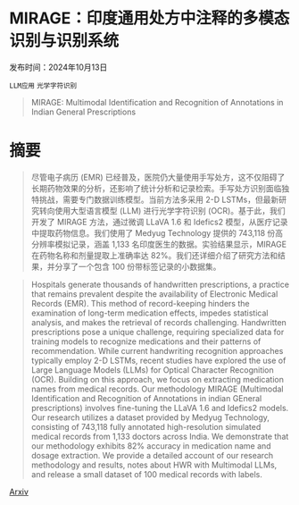 # MIRAGE：印度通用处方中注释的多模态识别与识别系统

发布时间：2024年10月13日

`LLM应用` `光学字符识别`

> MIRAGE: Multimodal Identification and Recognition of Annotations in Indian General Prescriptions

# 摘要

> 尽管电子病历 (EMR) 已经普及，医院仍大量使用手写处方，这不仅阻碍了长期药物效果的分析，还影响了统计分析和记录检索。手写处方识别面临独特挑战，需要专门数据训练模型。当前方法多采用 2-D LSTMs，但最新研究转向使用大型语言模型 (LLM) 进行光学字符识别 (OCR)。基于此，我们开发了 MIRAGE 方法，通过微调 LLaVA 1.6 和 Idefics2 模型，从医疗记录中提取药物信息。我们使用了 Medyug Technology 提供的 743,118 份高分辨率模拟记录，涵盖 1,133 名印度医生的数据。实验结果显示，MIRAGE 在药物名称和剂量提取上准确率达 82%。我们还详细介绍了研究方法和结果，并分享了一个包含 100 份带标签记录的小数据集。

> Hospitals generate thousands of handwritten prescriptions, a practice that remains prevalent despite the availability of Electronic Medical Records (EMR). This method of record-keeping hinders the examination of long-term medication effects, impedes statistical analysis, and makes the retrieval of records challenging. Handwritten prescriptions pose a unique challenge, requiring specialized data for training models to recognize medications and their patterns of recommendation. While current handwriting recognition approaches typically employ 2-D LSTMs, recent studies have explored the use of Large Language Models (LLMs) for Optical Character Recognition (OCR). Building on this approach, we focus on extracting medication names from medical records. Our methodology MIRAGE (Multimodal Identification and Recognition of Annotations in indian GEneral prescriptions) involves fine-tuning the LLaVA 1.6 and Idefics2 models. Our research utilizes a dataset provided by Medyug Technology, consisting of 743,118 fully annotated high-resolution simulated medical records from 1,133 doctors across India. We demonstrate that our methodology exhibits 82% accuracy in medication name and dosage extraction. We provide a detailed account of our research methodology and results, notes about HWR with Multimodal LLMs, and release a small dataset of 100 medical records with labels.

[Arxiv](https://arxiv.org/abs/2410.09729)